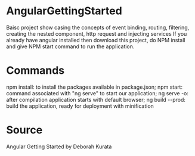 # AngularGettingStarted
Baisc project show casing the concepts of event binding, routing, filtering, creating the nested component, http request and injecting services
If you already have angular installed then download this project, do NPM install and give NPM start command to run the application.

# Commands
npm install: to install the packages available in package.json; 
npm start: command associated with "ng serve" to start our application; 
ng serve -o: after compilation application starts with default browser; 
ng build --prod: build the application, ready for deployment with minification

# Source
Angular Getting Started by Deborah Kurata
